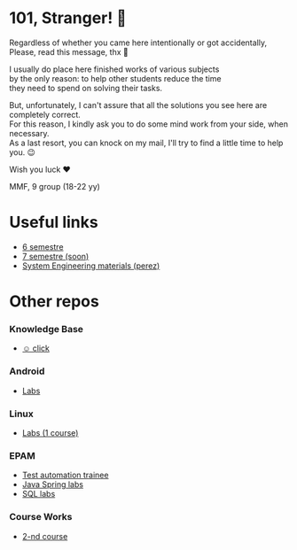 # 101, Stranger! 👋

Regardless of whether you came here intentionally or got accidentally, <br>
Please, read this message, thx 🙂 <br>

I usually do place here finished works of various subjects <br>
by the only reason: to help other students reduce the time <br>
they need to spend on solving their tasks. <br>

But, unfortunately, I can't assure that all the solutions you see here are completely correct. <br>
For this reason, I kindly ask you to do some mind work from your side, when necessary. <br>
As a last resort, you can knock on my mail, I'll try to find a little time to help you. 😉 <br>

Wish you luck ❤️

MMF, 9 group (18-22 yy)

# Useful links
- [6 semestre](https://uvolchyk.notion.site/d626ddeceb46492889c79f8b4ac00cc4?v=16d845b1eaba4051a0bf802d81e0e889)
- [7 semestre (soon)](https://www.notion.so/uvolchyk/de238e9565f244388ce45c79c175f8e7?v=011e7a2302894d92ac1f6660b6f83bd1)
- [System Engineering materials (perez)](https://www.notion.so/SysEng-a418c02964e64c0cad2ed7e715c3e12e)

# Other repos
### Knowledge Base
- [☺️ click](https://github.com/trotnic/knowledge-base)
### Android
- [Labs](https://github.com/trotnic/android)
### Linux
- [Labs (1 course)](https://github.com/trotnic/os)
### EPAM 
- [Test automation trainee](https://github.com/trotnic/epam-tat)
- [Java Spring labs](https://github.com/trotnic/epam-java)
- [SQL labs](https://github.com/trotnic/epam-sql)
### Course Works
- [2-nd course](https://github.com/trotnic/takeandfood-client)
